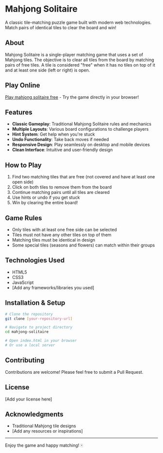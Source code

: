 # Mahjong Solitaire

A classic tile-matching puzzle game built with modern web technologies. Match pairs of identical tiles to clear the board and win!

## About

Mahjong Solitaire is a single-player matching game that uses a set of Mahjong tiles. The objective is to clear all tiles from the board by matching pairs of free tiles. A tile is considered "free" when it has no tiles on top of it and at least one side (left or right) is open.

## Play Online

[Play mahjong solitaire free](https://mahjongsolitaire-online.com/) - Try the game directly in your browser!

## Features

- **Classic Gameplay**: Traditional Mahjong Solitaire rules and mechanics
- **Multiple Layouts**: Various board configurations to challenge players
- **Hint System**: Get help when you're stuck
- **Undo Functionality**: Take back moves if needed
- **Responsive Design**: Play seamlessly on desktop and mobile devices
- **Clean Interface**: Intuitive and user-friendly design

## How to Play

1. Find two matching tiles that are free (not covered and have at least one open side)
2. Click on both tiles to remove them from the board
3. Continue matching pairs until all tiles are cleared
4. Use hints or undo if you get stuck
5. Win by clearing the entire board!

## Game Rules

- Only tiles with at least one free side can be selected
- Tiles must not have any other tiles on top of them
- Matching tiles must be identical in design
- Some special tiles (seasons and flowers) can match within their groups

## Technologies Used

- HTML5
- CSS3
- JavaScript
- [Add any frameworks/libraries you used]

## Installation & Setup

```bash
# Clone the repository
git clone [your-repository-url]

# Navigate to project directory
cd mahjong-solitaire

# Open index.html in your browser
# Or use a local server
```

## Contributing

Contributions are welcome! Please feel free to submit a Pull Request.

## License

[Add your license here]

## Acknowledgments

- Traditional Mahjong tile designs
- [Add any resources or inspirations]

---

Enjoy the game and happy matching! 🀄
